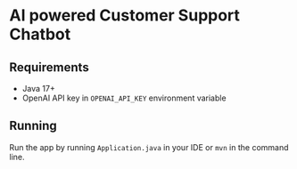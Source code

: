 # AI powered Customer Support Chatbot

## Requirements
- Java 17+
- OpenAI API key in `OPENAI_API_KEY` environment variable

## Running
Run the app by running `Application.java` in your IDE or `mvn` in the command line.